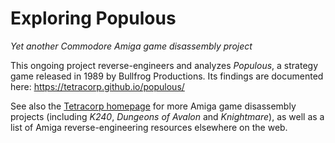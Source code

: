 # Exploring Populous

_Yet another Commodore Amiga game disassembly project_

This ongoing project reverse-engineers and analyzes _Populous_, a strategy game
released in 1989 by Bullfrog Productions. Its findings are documented here:
<https://tetracorp.github.io/populous/>

See also the
[Tetracorp homepage](https://tetracorp.github.io/)
for more Amiga game disassembly projects (including _K240_, _Dungeons of Avalon_
and _Knightmare_), as well as a list of Amiga reverse-engineering resources
elsewhere on the web.
